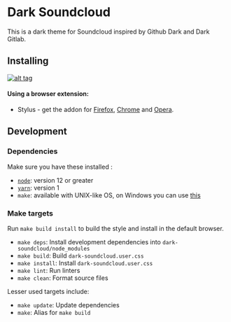 # Dark Soundcloud

This is a dark theme for Soundcloud inspired by Github Dark and Dark Gitlab.

## Installing

[![alt tag](https://img.shields.io/badge/Install%20directly%20with-Stylus-%233daee9?style=for-the-badge)](https://github.com/florianvazelle/dark-soundcloud/raw/main/dark-soundcloud.user.css)

#### Using a browser extension:

* Stylus - get the addon for [Firefox](https://addons.mozilla.org/en-US/firefox/addon/styl-us/), [Chrome](https://chrome.google.com/webstore/detail/stylus/clngdbkpkpeebahjckkjfobafhncgmne) and [Opera](https://addons.opera.com/en-gb/extensions/details/stylus/).

## Development

### Dependencies

Make sure you have these installed :

- [`node`](https://nodejs.org): version 12 or greater
- [`yarn`](https://classic.yarnpkg.com/en/docs/install/): version 1
- `make`: available with UNIX-like OS, on Windows you can use [this](https://stackoverflow.com/a/54086635/808699)

### Make targets

Run `make build install` to build the style and install in the default browser.

- `make deps`: Install development dependencies into `dark-soundcloud/node_modules`
- `make build`: Build `dark-soundcloud.user.css`
- `make install`: Install `dark-soundcloud.user.css`
- `make lint`: Run linters
- `make clean`: Format source files

Lesser used targets include:

- `make update`: Update dependencies
- `make`: Alias for `make build`
